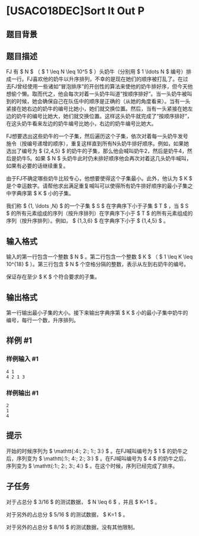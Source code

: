 # [USACO18DEC]Sort It Out P

## 题目背景



## 题目描述

FJ 有 $ N $ （ $ 1 \leq N \leq 10^5 $ ）头奶牛（分别用 $ 1 \ldots N $ 编号）排成一行。FJ喜欢他的奶牛以升序排列，不幸的是现在她们的顺序被打乱了。在过去FJ曾经使用一些诸如“冒泡排序”的开创性的算法来使他的奶牛排好序，但今天他想偷个懒。取而代之，他会每次对着一头奶牛叫道“按顺序排好”。当一头奶牛被叫到的时候，她会确保自己在队伍中的顺序是正确的（从她的角度看来）。当有一头紧接在她右边的奶牛的编号比她小，她们就交换位置。然后，当有一头紧接在她左边的奶牛的编号比她大，她们就交换位置。这样这头奶牛就完成了“按顺序排好”，在这头奶牛看来左边的奶牛编号比她小，右边的奶牛编号比她大。

FJ想要选出这些奶牛的一个子集，然后遍历这个子集，依次对着每一头奶牛发号施令（按编号递增的顺序），重复这样直到所有N头奶牛排好顺序。例如，如果她选出了编号为 $ \{2,4,5\} $ 的奶牛的子集，那么他会喊叫奶牛2，然后是奶牛4，然后是奶牛5。如果 $ N $ 头奶牛此时仍未排好顺序他会再次对着这几头奶牛喊叫，如果有必要的话继续重复。

由于FJ不确定哪些奶牛比较专心，他想要使得这个子集最小。此外，他认为 $ K $ 是个幸运数字。请帮他求出满足重复喊叫可以使得所有奶牛排好顺序的最小子集之中字典序第 $ K $ 小的子集。

我们称 $ \{1, \ldots ,N\} $ 的一个子集 $ S $ 在字典序下小于子集 $ T $ ，当 $ S $ 的所有元素组成的序列（按升序排列）在字典序下小于 $ T $ 的所有元素组成的序列（按升序排列）。例如， $ \{1,3,6\} $ 在字典序下小于 $ \{1,4,5\} $ 。

## 输入格式

输入的第一行包含一个整数 $ N $ 。第二行包含一个整数 $ K $ （ $ 1 \leq K \leq 10^{18} $ ）。第三行包含 $ N $ 个空格分隔的整数，表示从左到右奶牛的编号。

保证存在至少 $ K $ 个符合要求的子集。

## 输出格式

第一行输出最小子集的大小。接下来输出字典序第 $ K $ 小的最小子集中奶牛的编号，每行一个数，升序排列。

## 样例 #1

### 样例输入 #1
```
4 1
4 2 1 3
```

### 样例输出 #1

```
2
1
4
```

## 提示

开始的时候序列为 $ \mathtt{\:4\:\; 2\:\; 1\:\; 3\:} $ 。在FJ喊叫编号为 $ 1 $ 的奶牛之后，序列变为 $ \mathtt{\:1\:\; 4\:\; 2\:\; 3\:} $ 。在FJ喊叫编号为 $ 4 $ 的奶牛之后，序列变为 $ \mathtt{\:1\:\; 2\:\; 3\:\; 4\:} $ 。在这个时候，序列已经完成了排序。

## 子任务

对于占总分 $ 3/16 $ 的测试数据， $ N \leq 6 $ ，并且 $ K=1 $ 。

对于另外的占总分 $ 5/16 $ 的测试数据， $ K=1 $ 。

对于另外的占总分 $ 8/16 $ 的测试数据，没有其他限制。
